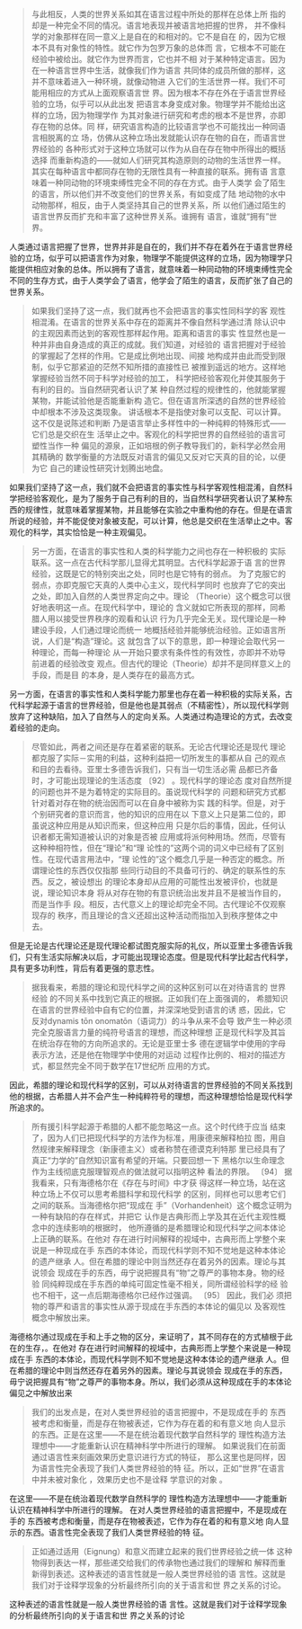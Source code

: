 <blockquote data-pid="wyXTcIc9">与此相反，人类的世界关系如其在语言过程中所处的那样在总体上所 指的却是一种完全不同的情况。语言地表现并被语言地把握的世界， 并不像科学的对象那样在同一意义上是自在的和相对的。它不是自在 的，因为它根本不具有对象性的特性。就它作为包罗万象的总体而 言，它根本不可能在经验中被给出。就它作为世界而言，它也并不相 对于某种特定语言。因为在一种语言世界中生活，就像我们作为语言 共同体的成员所做的那样，这并不意味着进入一种环境，就像动物进 入它们的生活世界一样。我们不可能用相应的方式从上面观察语言世 界。因为根本不存在外在于语言世界经验的立场，似乎可以从此出发 把语言本身变成对象。物理学并不能给出这样的立场，因为物理学作 为其对象进行研究和考虑的根本不是世界，亦即存在物的总体。同 样，研究语言构造的比较语言学也不可能找出一种同语言相脱离的立 场，仿佛从这种立场出发就能认识存在物的自在，而语言世界经验的 各种形式对于这种立场就可以作为从自在存在物中所得出的概括选择 而重新构造的——就如人们研究其构造原则的动物的生活世界一样。 其实在每种语言中都同存在物的无限性具有一种直接的联系。拥有语 言意味着一种同动物的环境束缚性完全不同的存在方式。由于人类学 会了陌生的语言，所以他们并不改变他们的世界关系，有如变成了陆 地动物的水中动物那样，相反，由于人类坚持其自己的世界关系，所 以他们通过陌生的语言世界反而扩充和丰富了这种世界关系。谁拥有 语言，谁就“拥有”世界。</blockquote><p data-pid="XqlUlUM2">人类通过语言把握了世界，世界并非是自在的，我们并不存在着外在于语言世界经验的立场，似乎可以把语言作为对象，物理学不能提供这样的立场，因为物理学只能提供相应对象的总体。所以拥有了语言，就意味着一种同动物的环境束缚性完全不同的生存方式，由于人类学会了语言，他学会了陌生的语言，反而扩张了自己的世界关系。</p><blockquote data-pid="VfUNMQA-">如果我们坚持了这一点，我们就再也不会把语言的事实性同科学的客 观性 相混淆。在语言的世界关系中存在的距离并不像自然科学通过清 除认识中的主观因素而达到的客观性那样起作用。距离和语言的事实 性显然也是一种并非由自身造成的真正的成就。我们知道，对经验的 语言把握对于经验的掌握起了怎样的作用。它是成比例地出现、间接 地构成并由此而受到限制，似乎它那紧迫的茫然不知所措的直接性已 被推到遥远的地方。这样地掌握经验当然不同于科学对经验的加工， 科学把经验客观化并使其服务于有利的目的。当自然研究者认识了某 种自然过程的规律性的，他就能掌握某物，并能试验他是否能重新构 造它。但在语言所深透的自然的世界经验中却根本不涉及这类现象。 讲话根本不是指使对象可以支配、可以计算。这不仅是说陈述和判断 乃是语言举止多样性中的一种纯粹的特殊形式——它们总是交织在生 活举止之中。客观化的科学把世界的自然经验的语言可塑性当作一种 偏见的源泉，正如培根的例子教导我们的，新科学必然会用其精确的 数学衡量的方法既反对语言的偏见又反对它天真的目的论，以便为它 自己的建设性研究计划腾出地盘。</blockquote><p data-pid="JT_pKvgc">如果我们坚持了这一点，我们就不会把语言的事实性与科学客观性相混淆，自然科学把经验客观化，是为了服务于自己有利的目的，当自然科学研究者认识了某种东西的规律性，就意味着掌握某物，并且能够在实验之中重构他的存在。但是在语言所说的经验，并不能促使对象被支配，可以计算，他总是交织在生活举止之中。客观化的科学，其实恰恰是一种主观偏见。</p><blockquote data-pid="qX09FaSK">另一方面，在语言的事实性和人类的科学能力之间也存在一种积极的 实际联系。这一点在古代科学那儿显得尤其明显。古代科学起源于语 言的世界经验，这既是它的特别突出之处，同时也是它特有的弱点。 为了克服它的弱点，亦即克服它天真的人类中心主义，现代科学同时 也放弃了它的突出之处，即加入自然的人类世界定向之中。理论 （Theorie）这个概念可以很好地表明这一点。在现代科学中，理论的 含义就如它所表现的那样，同希腊人用以接受世界秩序的观看和认识 行为几乎完全无关。现代理论是一种建设手段，人们通过理论而统一 地概括经验并能够统治经验。正如语言所说，人们是“构造”理论。这 就包含了以下的意思，即一种理论会取代另一种理论，而每一种理论 从一开始只要求有条件性的有效性，亦即并不劝导前进着的经验改变 观点。但古代的理论（Theorie）却并不是同样意义上的手段，而是目 的本身，是人类存在的最高方式。</blockquote><p data-pid="ZaB7witr">另一方面，在语言的事实性和人类科学能力那里也存在着一种积极的实际关系，古代科学起源于语言的世界经验，但是他也是其弱点（不精密性），所以现代科学则放弃了这种缺陷，加入了自然与人的定向关系。人类通过构造理论的方式，去改变着经验的走向。</p><blockquote data-pid="iTyb3H7O">尽管如此，两者之间还是存在着紧密的联系。无论古代理论还是现代 理论都克服了实际－实用的利益，这种利益把一切所发生的事都从自 己的观点和目的去看待。亚里士多德告诉我们，只有当一切生活必需 品都已齐备时，才可能出现理论的生活态度 〔92〕 。现代科学的理论态 度对自然所提的问题也并不是为着特定的实际目的。虽说现代科学的 问题和研究方式都针对着对存在物的统治因而可以在自身中被称为实 践的科学。但是，对于个别研究者的意识而言，他的知识的应用在以 下意义上只是第二位的，即虽说这种应用是从知识而来，但这种应用 只是尔后的事情，因此，任何认识者都无需知道被认识的对象是否被 应用或将派何种用场。然而，尽管有这种种相符性，但在“理论”和“理 论性的”这两个词的词义中已经有了区别性。在现代语言用法中，“理 论性的”这个概念几乎是一种否定的概念。所谓理论性的东西仅仅指那 些同行动目的不具备可行的、确定的联系性的东西。反之，被设想出 的理论本身却从应用的可能性出发被评价，也就是说，理论知识本身 将从对存在物的有意识统治出发并且不是被当作目的，而是当作手 段。相反，古代意义上的理论却完全不同。古代理论不仅观察现存的 秩序，而且理论的含义还超出这种活动而指加入到秩序整体之中去。</blockquote><p data-pid="dg0-EPsm">但是无论是古代理论还是现代理论都试图克服实际的礼仪，所以亚里士多德告诉我们，只有生活实际解决以后，才可能出现理论态度。但是现代科学比起古代科学，具有更多功利性，背后有着更强的意志性。</p><blockquote data-pid="HUXAlkrH">据我看来，希腊的理论和现代科学之间的这种区别可以在对待语言的 世界经验 的不同关系中找到它真正的根据。正如我们在上面强调的， 希腊知识在语言的世界经验中自有它的位置，并深深地受到语言的诱 惑，因此，它反对dynamis tōn onomatōn（语词力）的斗争从来不会导 致产生一种必须完全克服语言力量的纯符号语言的理想，而这种理想 正是现代科学及其旨在统治存在物的方向所追求的。无论是亚里士多 德在逻辑学中使用的字母表示方法，还是他在物理学中使用的对运动 过程作比例的、相对的描述方式，都显然完全不同于数学在17世纪所 应用的方式。 </blockquote><p data-pid="UfTN4yUJ">因此，希腊的理论和现代科学的区别，可以从对待语言的世界经验的不同关系找到他的根据，古希腊人并不会产生一种纯粹符号的理想，而这种理想恰恰是现代科学所追求的。</p><blockquote data-pid="Z4PRZBxg">所有援引科学起源于希腊的人都不能忽略这一点。这个时代终于应当 结束了，因为人们已把现代科学的方法作为标准，用康德来解释柏拉 图，用自然规律来解释理念（新康德主义）或者称赞在德谟克利特那 里已经具有了真正“力学的”自然知识富有希望的开端。只要回想一下 黑格尔以生命理念作为主线彻底克服理智观点的做法就可以指明这种 看法的界限。 〔94〕 据我看来，只有海德格尔在《存在与时间》中才获 得这样一种立场，站在这种立场上不仅可以思考希腊科学和现代科学 的区别，同样也可以思考它们之间的联系。当海德格尔把“现成在 手”（Vorhandenheit）这个概念证明为一种有缺陷的存在样式，并把它 认作是古典形而上学及其在近代主观性概念中的连续影响的根据时， 他所遵循的是希腊理论和现代科学之间本体论上正确的联系。在他对 存在进行时间解释的视域中，古典形而上学整个来说是一种现成在手 东西的本体论，而现代科学则不知不觉地是这种本体论的遗产继承 人。但在希腊的理论中则当然还存在着另外的因素。理论与其说领会 现成在手的东西，毋宁说把握具有“物”之尊严的事物本身。物的经验 同纯粹现成在手东西的单纯可固定性毫不相关，同所谓经验科学的经 验也不相干，这一点后期海德格尔已经作过强调。 〔95〕 因此，我们必 须把物的尊严和语言的事实性从源于现成在手东西的本体论的偏见以 及客观性概念中解放出来。</blockquote><p data-pid="PTYmJZLl">海德格尔通过现成在手和上手之物的区分，来证明了，其不同存在的方式植根于此在的生存，。在他对 存在进行时间解释的视域中，古典形而上学整个来说是一种现成在手 东西的本体论，而现代科学则不知不觉地是这种本体论的遗产继承 人。但在希腊的理论中则当然还存在着另外的因素。理论与其说领会 现成在手的东西，毋宁说把握具有“物”之尊严的事物本身。所以，我们必须从这种现成在手的本体论偏见之中解放出来</p><blockquote data-pid="IQomWDHZ">我们的出发点是，在对人类世界经验的语言把握中，不是现成在手的 东西被考虑和衡量，而是存在物被表述，它作为存在着的和有意义地 向人显示的东西。正是在这里——不是在统治着现代数学自然科学的 理性构造方法理想中——才能重新认识在精神科学中所进行的理解。 如果说我们在前面通过语言性来刻画效果历史意识进行方式的特征， 那么这里也是同样，因为语言性完全表现了我们人类世界经验的特 征。所以，正如“世界”在语言中并未被对象化 ，效果历史也不是诠释 学意识的对象 。 </blockquote><p data-pid="QNqQc4GF">在这里——不是在统治着现代数学自然科学的 理性构造方法理想中——才能重新认识在精神科学中所进行的理解。 在对人类世界经验的语言把握中，不是现成在手的 东西被考虑和衡量，而是存在物被表述，它作为存在着的和有意义地 向人显示的东西。语言性完全表现了我们人类世界经验的特 征。</p><blockquote data-pid="A69bd6OT">正如通过适用（Eignung）和意义而建立起来的我们世界经验之统一体 这种物得到表达一样，那些递交给我们的传承物也通过我们的理解和 解释而重新得到表述。这种表述的语言性就是一般人类世界经验的语 言性。这就是我们对于诠释学现象的分析最终所引向的关于语言和世 界之关系的讨论。 </blockquote><p data-pid="ZOjMkikr">这种表述的语言性就是一般人类世界经验的语 言性。这就是我们对于诠释学现象的分析最终所引向的关于语言和世 界之关系的讨论</p><p></p>